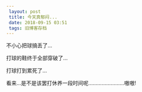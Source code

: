 ```yaml
---
 layout: post
 title: 今天真郁闷...
 date: 2018-09-15 03:51
 tags: 旧博客存档
---
```

不小心把球搞丢了...

打球的鞋终于全部穿破了...

打球打到累死了...



看来...是不是该罢打休养一段时间呢........................嗷嗷!

